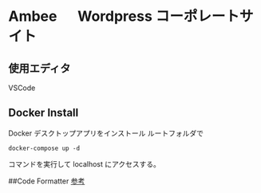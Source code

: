 # Ambee 　 Wordpress コーポレートサイト

## 使用エディタ

VSCode

## Docker Install

Docker デスクトップアプリをインストール
ルートフォルダで

```
docker-compose up -d
```

コマンドを実行して localhost にアクセスする。

##Code Formatter
[参考](https://nicoiworks.com/vscode/#toc2)


